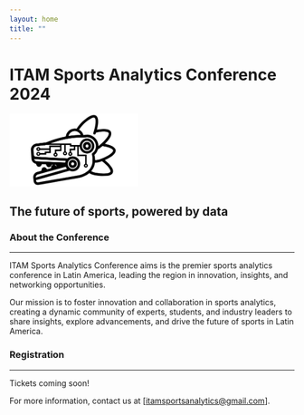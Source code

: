 ```yaml
---
layout: home
title: ""
---
```

# ITAM Sports Analytics Conference 2024
 <img src="https://github.com/itam-sports-analytics-conference/itam-sports-analytics-conference.github.io/blob/main/docs/images/logo_png.jpeg?raw=true" alt="Logo" width="45%" height="45%"> 

## The future of sports, powered by data

### About the Conference
---
ITAM Sports Analytics Conference aims is the premier sports analytics conference in Latin America, leading the region in innovation, insights, and networking opportunities.

Our mission is to foster innovation and collaboration in sports analytics, creating a dynamic community of experts, students, and industry leaders to
share insights, explore advancements, and drive the future of sports in Latin America.

 
### Registration
---
Tickets coming soon!

For more information, contact us at [itamsportsanalytics@gmail.com].

